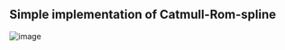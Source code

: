 ## Simple implementation of Catmull-Rom-spline
![image](https://user-images.githubusercontent.com/26865534/116872099-47fc2480-ac50-11eb-94e5-f37a57ca9fcf.png)
